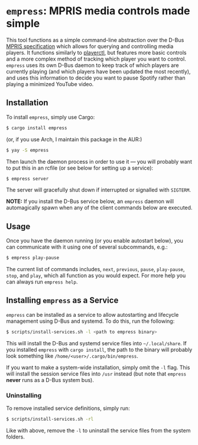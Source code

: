 # `empress`: MPRIS media controls made simple

This tool functions as a simple command-line abstraction over the D-Bus [MPRIS
specification](https://specifications.freedesktop.org/mpris-spec/latest/) which
allows for querying and controlling media players.  It functions similarly to
[playerctl](https://github.com/altdesktop/playerctl/), but features more basic
controls and a more complex method of tracking which player you want to control.
`empress` uses its own D-Bus daemon to keep track of which players are currently
playing (and which players have been updated the most recently), and uses this
information to decide you want to pause Spotify rather than playing a minimized
YouTube video.

## Installation

To install `empress`, simply use Cargo:

```sh
$ cargo install empress
```

(or, if you use Arch, I maintain this package in the AUR:)

```sh
$ yay -S empress
```

Then launch the daemon process in order to use it — you will probably want to
put this in an rcfile (or see below for setting up a service):

```sh
$ empress server
```

The server will gracefully shut down if interrupted or signalled with `SIGTERM`.

**NOTE:** If you install the D-Bus service below, an `empress` daemon will
automagically spawn when any of the client commands below are executed.

## Usage

Once you have the daemon running (or you enable autostart below), you can
communicate with it using one of several subcommands, e.g.:

```sh
$ empress play-pause
```

The current list of commands includes, `next`, `previous`, `pause`,
`play-pause`, `stop`, and `play`, which all function as you would expect.  For
more help you can always run `empress help`.

## Installing `empress` as a Service

`empress` can be installed as a service to allow autostarting and lifecycle
management using D-Bus and systemd.  To do this, run the following:

```sh
$ scripts/install-services.sh -l <path to empress binary>
```

This will install the D-Bus and systemd service files into `~/.local/share`.  If
you installed `empress` with `cargo install`, the path to the binary will
probably look something like `/home/<user>/.cargo/bin/empress`.

If you want to make a system-wide installation, simply omit the `-l` flag.  This
will install the session service files into `/usr` instead (but note that
`empress` **never** runs as a D-Bus system bus).

### Uninstalling

To remove installed service definitions, simply run:

```sh
$ scripts/install-services.sh -rl
```

Like with above, remove the `-l` to uninstall the service files from the system
folders.


